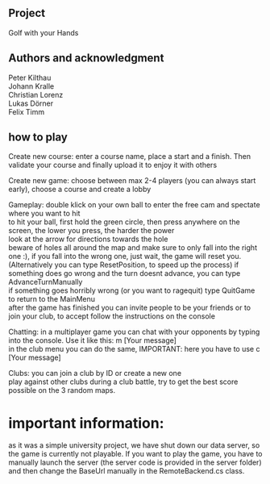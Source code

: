 
## Project
Golf with your Hands

## Authors and acknowledgment
Peter Kilthau  
Johann Kralle  
Christian Lorenz  
Lukas Dörner  
Felix Timm  


## how to play
Create new course:
    enter a course name, place a start and a finish. Then validate your course and finally upload it to enjoy it with others

Create new game:
    choose between max 2-4 players (you can always start early), choose a course and create a lobby

Gameplay:
    double klick on your own ball to enter the free cam and spectate where you want to hit  
    to hit your ball, first hold the green circle, then press anywhere on the screen, the lower you press, the harder the power  
    look at the arrow for directions towards the hole  
    beware of holes all around the map and make sure to only fall into the right one :), if you fall into the wrong one, just wait, the game will reset you.         (Alternatively you can type ResetPosition, to speed up the process)
    if something does go wrong and the turn doesnt advance, you can type AdvanceTurnManually  
    if something goes horribly wrong (or you want to ragequit) type QuitGame to return to the MainMenu  
    after the game has finished you can invite people to be your friends or to join your club, to accept follow the instructions on the console  

Chatting:
    in a multiplayer game you can chat with your opponents by typing into the console. Use it like this: m [Your message]  
    in the club menu you can do the same, IMPORTANT: here you have to use c [Your message]  

Clubs:
    you can join a club by ID or create a new one  
    play against other clubs during a club battle, try to get the best score possible on the 3 random maps.  


# important information:
as it was a simple university project, we have shut down our data server, so the game is currently not playable. If you want to play the game, you have to manually launch the server (the server code is provided in the server folder) and then change the BaseUrl manually in the RemoteBackend.cs class.
